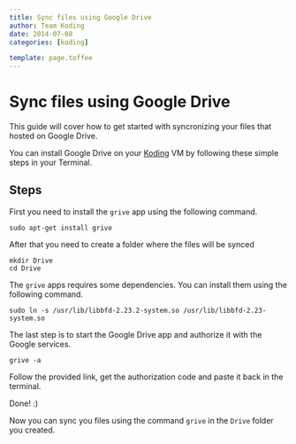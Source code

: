 ```yaml
---
title: Sync files using Google Drive
author: Team Koding
date: 2014-07-08
categories: [koding]

template: page.toffee
---
```


# Sync files using Google Drive

This guide will cover how to get started with syncronizing your files that hosted on Google Drive.

You can install Google Drive on your [Koding](https://koding.com) VM by following these simple steps in your Terminal.

## Steps

First you need to install the `grive` app using the following command.

```
sudo apt-get install grive
```

After that you need to create a folder where the files will be synced

```
mkdir Drive
cd Drive
```

The `grive` apps requires some dependencies. You can install them using the following command.

```
sudo ln -s /usr/lib/libbfd-2.23.2-system.so /usr/lib/libbfd-2.23-system.so
```

The last step is to start the Google Drive app and authorize it with the Google services.

``` 
grive -a
```

Follow the provided link, get the authorization code and paste it back in the terminal.

Done! :)

Now you can sync you files using the command `grive` in the `Drive` folder you created.